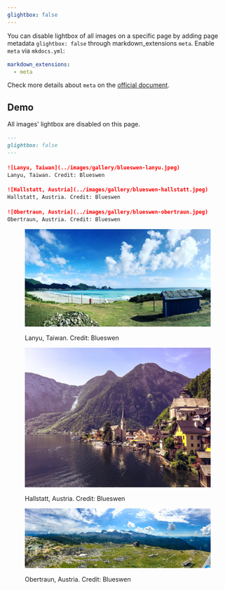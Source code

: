 ```yaml
---
glightbox: false
---
```


You can disable lightbox of all images on a specific page by adding page metadata ```glightbox: false``` through markdown_extensions ```meta```. Enable ```meta``` via ```mkdocs.yml```:

```yaml
markdown_extensions:
  - meta
```

Check more details about ```meta``` on the [official document](https://python-markdown.github.io/extensions/meta_data/).

## Demo

All images' lightbox are disabled on this page.

```markdown
---
glightbox: false
---

![Lanyu, Taiwan](../images/gallery/blueswen-lanyu.jpeg) 
Lanyu, Taiwan. Credit: Blueswen

![Hallstatt, Austria](../images/gallery/blueswen-hallstatt.jpeg) 
Hallstatt, Austria. Credit: Blueswen

![Obertraun, Austria](../images/gallery/blueswen-obertraun.jpeg) 
Obertraun, Austria. Credit: Blueswen
```
<figure markdown>

![Lanyu, Taiwan](../images/gallery/blueswen-lanyu.jpeg) 

<figcaption>Lanyu, Taiwan. Credit: Blueswen</figcaption>
</figure>

<figure markdown>

![Hallstatt, Austria](../images/gallery/blueswen-hallstatt.jpeg) 

<figcaption>Hallstatt, Austria. Credit: Blueswen</figcaption>
</figure>

<figure markdown>

![Obertraun, Austria](../images/gallery/blueswen-obertraun.jpeg) 

<figcaption>Obertraun, Austria. Credit: Blueswen</figcaption>
</figure>
